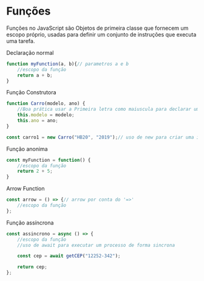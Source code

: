 # Funções

Funções no JavaScript são Objetos de primeira classe que fornecem um escopo próprio, usadas para definir um conjunto de instruções que executa uma tarefa.

Declaração normal

```jsx
function myFunction(a, b){// parametros a e b
	//escopo da função
	return a + b;
}
```

Função Construtora

```jsx
function Carro(modelo, ano) {
	//Boa prática usar a Primeira letra como maiuscula para declarar uma funcao construtora
	this.modelo = modelo;
	this.ano = ano;
}

const carro1 = new Carro("HB20", "2019");// uso de new para criar uma instancia de Carro
```

Função anonima

```jsx
const myFunction = function() {
	//escopo da função
	return 2 + 5;
}
```

Arrow Function

```jsx
const arrow = () => {// arrow por conta do '=>'
	//escopo da função
};
```

Função assíncrona

```jsx
const assincrono = async () => {
	//escopo da função
	//uso de await para executar um processo de forma sincrona

	const cep = await getCEP("12252-342");

	return cep;
};
```
